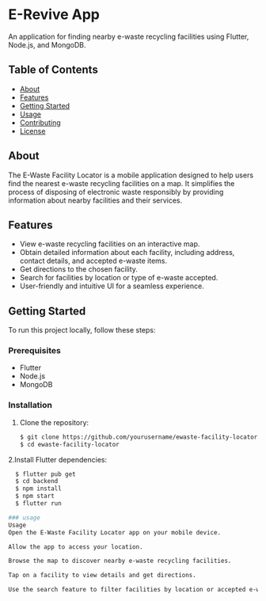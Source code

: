 # E-Revive App

An application for finding nearby e-waste recycling facilities using Flutter, Node.js, and MongoDB.

## Table of Contents

- [About](#about)
- [Features](#features)
- [Getting Started](#getting-started)
- [Usage](#usage)
- [Contributing](#contributing)
- [License](#license)

## About

The E-Waste Facility Locator is a mobile application designed to help users find the nearest e-waste recycling facilities on a map. It simplifies the process of disposing of electronic waste responsibly by providing information about nearby facilities and their services.

## Features

- View e-waste recycling facilities on an interactive map.
- Obtain detailed information about each facility, including address, contact details, and accepted e-waste items.
- Get directions to the chosen facility.
- Search for facilities by location or type of e-waste accepted.
- User-friendly and intuitive UI for a seamless experience.

## Getting Started

To run this project locally, follow these steps:

### Prerequisites

- Flutter
- Node.js
- MongoDB

### Installation

1. Clone the repository:

   ```bash
   $ git clone https://github.com/yourusername/ewaste-facility-locator.git
   $ cd ewaste-facility-locator
2.Install Flutter dependencies:
```bash
  $ flutter pub get
  $ cd backend
  $ npm install
  $ npm start
  $ flutter run

### usage
Usage
Open the E-Waste Facility Locator app on your mobile device.

Allow the app to access your location.

Browse the map to discover nearby e-waste recycling facilities.

Tap on a facility to view details and get directions.

Use the search feature to filter facilities by location or accepted e-waste items.
